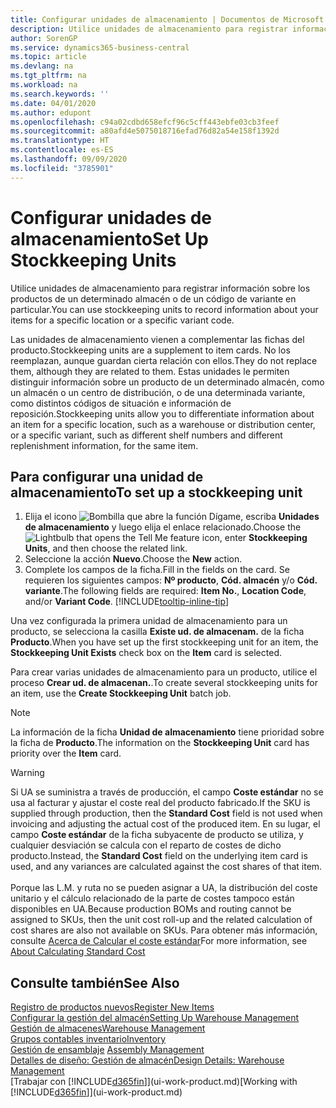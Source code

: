 ```yaml
---
title: Configurar unidades de almacenamiento | Documentos de Microsoft
description: Utilice unidades de almacenamiento para registrar información sobre los productos de un determinado almacén o de un código de variante en particular.
author: SorenGP
ms.service: dynamics365-business-central
ms.topic: article
ms.devlang: na
ms.tgt_pltfrm: na
ms.workload: na
ms.search.keywords: ''
ms.date: 04/01/2020
ms.author: edupont
ms.openlocfilehash: c94a02cdbd658efcf96c5cff443ebfe03cb3feef
ms.sourcegitcommit: a80afd4e5075018716efad76d82a54e158f1392d
ms.translationtype: HT
ms.contentlocale: es-ES
ms.lasthandoff: 09/09/2020
ms.locfileid: "3785901"
---
```

# <a name="set-up-stockkeeping-units"></a><span data-ttu-id="69da2-103">Configurar unidades de almacenamiento</span><span class="sxs-lookup"><span data-stu-id="69da2-103">Set Up Stockkeeping Units</span></span>
<span data-ttu-id="69da2-104">Utilice unidades de almacenamiento para registrar información sobre los productos de un determinado almacén o de un código de variante en particular.</span><span class="sxs-lookup"><span data-stu-id="69da2-104">You can use stockkeeping units to record information about your items for a specific location or a specific variant code.</span></span>  

 <span data-ttu-id="69da2-105">Las unidades de almacenamiento vienen a complementar las fichas del producto.</span><span class="sxs-lookup"><span data-stu-id="69da2-105">Stockkeeping units are a supplement to item cards.</span></span> <span data-ttu-id="69da2-106">No los reemplazan, aunque guardan cierta relación con ellos.</span><span class="sxs-lookup"><span data-stu-id="69da2-106">They do not replace them, although they are related to them.</span></span> <span data-ttu-id="69da2-107">Estas unidades le permiten distinguir información sobre un producto de un determinado almacén, como un almacén o un centro de distribución, o de una determinada variante, como distintos códigos de situación e información de reposición.</span><span class="sxs-lookup"><span data-stu-id="69da2-107">Stockkeeping units allow you to differentiate information about an item for a specific location, such as a warehouse or distribution center, or a specific variant, such as different shelf numbers and different replenishment information, for the same item.</span></span>  

## <a name="to-set-up-a-stockkeeping-unit"></a><span data-ttu-id="69da2-108">Para configurar una unidad de almacenamiento</span><span class="sxs-lookup"><span data-stu-id="69da2-108">To set up a stockkeeping unit</span></span>  

1.  <span data-ttu-id="69da2-109">Elija el icono ![Bombilla que abre la función Dígame](media/ui-search/search_small.png "Dígame qué desea hacer"), escriba **Unidades de almacenamiento** y luego elija el enlace relacionado.</span><span class="sxs-lookup"><span data-stu-id="69da2-109">Choose the ![Lightbulb that opens the Tell Me feature](media/ui-search/search_small.png "Tell me what you want to do") icon, enter **Stockkeeping Units**, and then choose the related link.</span></span>  
2.  <span data-ttu-id="69da2-110">Seleccione la acción **Nuevo**.</span><span class="sxs-lookup"><span data-stu-id="69da2-110">Choose the **New** action.</span></span>  
3.  <span data-ttu-id="69da2-111">Complete los campos de la ficha.</span><span class="sxs-lookup"><span data-stu-id="69da2-111">Fill in the fields on the card.</span></span> <span data-ttu-id="69da2-112">Se requieren los siguientes campos: **Nº producto**, **Cód. almacén** y/o **Cód. variante**.</span><span class="sxs-lookup"><span data-stu-id="69da2-112">The following fields are required: **Item No.**, **Location Code**, and/or **Variant Code**.</span></span> [!INCLUDE[tooltip-inline-tip](includes/tooltip-inline-tip_md.md)]  

<span data-ttu-id="69da2-113">Una vez configurada la primera unidad de almacenamiento para un producto, se selecciona la casilla **Existe ud. de almacenam.** de la ficha **Producto**.</span><span class="sxs-lookup"><span data-stu-id="69da2-113">When you have set up the first stockkeeping unit for an item, the **Stockkeeping Unit Exists** check box on the **Item** card is selected.</span></span>  

<span data-ttu-id="69da2-114">Para crear varias unidades de almacenamiento para un producto, utilice el proceso **Crear ud. de almacenan.**.</span><span class="sxs-lookup"><span data-stu-id="69da2-114">To create several stockkeeping units for an item, use the **Create Stockkeeping Unit** batch job.</span></span>  

> [!NOTE]  
>  <span data-ttu-id="69da2-115">La información de la ficha **Unidad de almacenamiento** tiene prioridad sobre la ficha de **Producto**.</span><span class="sxs-lookup"><span data-stu-id="69da2-115">The information on the **Stockkeeping Unit** card has priority over the **Item** card.</span></span>

> [!Warning]
> <span data-ttu-id="69da2-116">Si UA se suministra a través de producción, el campo **Coste estándar** no se usa al facturar y ajustar el coste real del producto fabricado.</span><span class="sxs-lookup"><span data-stu-id="69da2-116">If the SKU is supplied through production, then the **Standard Cost** field is not used when invoicing and adjusting the actual cost of the produced item.</span></span> <span data-ttu-id="69da2-117">En su lugar, el campo **Coste estándar** de la ficha subyacente de producto se utiliza, y cualquier desviación se calcula con el reparto de costes de dicho producto.</span><span class="sxs-lookup"><span data-stu-id="69da2-117">Instead, the **Standard Cost** field on the underlying item card is used, and any variances are calculated against the cost shares of that item.</span></span><br /><br />
> <span data-ttu-id="69da2-118">Porque las L.M. y ruta no se pueden asignar a UA, la distribución del coste unitario y el cálculo relacionado de la parte de costes tampoco están disponibles en UA.</span><span class="sxs-lookup"><span data-stu-id="69da2-118">Because production BOMs and routing cannot be assigned to SKUs, then the unit cost roll-up and the related calculation of cost shares are also not available on SKUs.</span></span> <span data-ttu-id="69da2-119">Para obtener más información, consulte [Acerca de Calcular el coste estándar](finance-about-calculating-standard-cost.md)</span><span class="sxs-lookup"><span data-stu-id="69da2-119">For more information, see [About Calculating Standard Cost](finance-about-calculating-standard-cost.md)</span></span>

## <a name="see-also"></a><span data-ttu-id="69da2-120">Consulte también</span><span class="sxs-lookup"><span data-stu-id="69da2-120">See Also</span></span>  
[<span data-ttu-id="69da2-121">Registro de productos nuevos</span><span class="sxs-lookup"><span data-stu-id="69da2-121">Register New Items</span></span>](inventory-how-register-new-items.md)  
[<span data-ttu-id="69da2-122">Configurar la gestión del almacén</span><span class="sxs-lookup"><span data-stu-id="69da2-122">Setting Up Warehouse Management</span></span>](warehouse-setup-warehouse.md)  
[<span data-ttu-id="69da2-123">Gestión de almacenes</span><span class="sxs-lookup"><span data-stu-id="69da2-123">Warehouse Management</span></span>](warehouse-manage-warehouse.md)  
[<span data-ttu-id="69da2-124">Grupos contables inventario</span><span class="sxs-lookup"><span data-stu-id="69da2-124">Inventory</span></span>](inventory-manage-inventory.md)  
<span data-ttu-id="69da2-125">[Gestión de ensamblaje](assembly-assemble-items.md)  </span><span class="sxs-lookup"><span data-stu-id="69da2-125">[Assembly Management](assembly-assemble-items.md)  </span></span>  
[<span data-ttu-id="69da2-126">Detalles de diseño: Gestión de almacén</span><span class="sxs-lookup"><span data-stu-id="69da2-126">Design Details: Warehouse Management</span></span>](design-details-warehouse-management.md)  
<span data-ttu-id="69da2-127">[Trabajar con [!INCLUDE[d365fin](includes/d365fin_md.md)]](ui-work-product.md)</span><span class="sxs-lookup"><span data-stu-id="69da2-127">[Working with [!INCLUDE[d365fin](includes/d365fin_md.md)]](ui-work-product.md)</span></span>  
